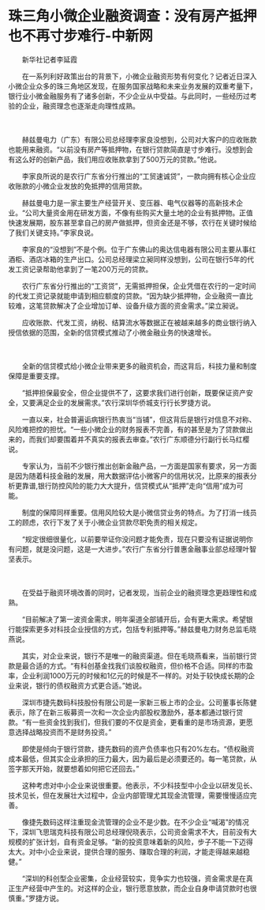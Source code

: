 # 珠三角小微企业融资调查：没有房产抵押也不再寸步难行-中新网

　　新华社记者李延霞

　　在一系列利好政策出台的背景下，小微企业融资形势有何变化？记者近日深入小微企业众多的珠三角地区发现，在服务国家战略和未来业务发展的双重考量下，银行业小微金融服务有了诸多创新，不少企业从中受益。与此同时，一些经历过考验的企业，融资理念也逐渐走向理性成熟。

　　

　　赫兹曼电力（广东）有限公司总经理李家良没想到，公司对大客户的应收账款也能用来融资。“以前没有房产等抵押物，在银行贷款简直是寸步难行。没想到会有这么好的创新产品，我们用应收账款拿到了500万元的贷款。”他说。

　　李家良所说的是农行广东省分行推出的“工贸速诚贷”，一款向拥有核心企业应收账款的小微企业发放的免抵押的信用贷款。

　　赫兹曼电力是一家主要生产经营开关、变压器、电气仪器等的高新技术企业。“公司大量资金用在研发方面，不像有些购买大量土地的企业有抵押物。正值快速发展期，股东甚至拿自己的房产做抵押，但资金还是不够，农行在关键时候给了我们关键支持。”李家良说。

　　李家良的“没想到”不是个例。位于广东佛山的奥达信电器有限公司主要从事红酒柜、酒店冰箱的生产出口。公司总经理梁立昶同样没想到，公司在银行5年的代发工资记录帮助他拿到了一笔200万元的贷款。

　　农行广东省分行推出的“工资贷”，无需抵押担保，企业凭借在农行的一定时间的代发工资记录就能申请到相应额度的贷款。“因为缺少抵押物，企业融资一直比较难，这笔贷款解决了企业增加订单、设备升级方面的资金需求。”梁立昶说。

　　应收账款、代发工资，纳税、结算流水等数据正在被越来越多的商业银行纳入授信依据的范围，全新的信贷模式推动了小微金融业务的快速增长。

　　

　　全新的信贷模式给小微企业带来更多的融资机会，而这背后，科技力量和制度保障是重要支撑。

　　“抵押担保最安全，但企业提供不了，这要求我们进行创新，既要保证资产安全，又要满足企业的发展需求。”农行深圳华侨城支行行长罗捷方说。

　　一直以来，社会普遍诟病银行热衷当“当铺”，但这背后是银行对信息不对称、风险难把控的担忧。“一些小微企业的财务报表不完善，有的甚至是为了贷款做出来的，而我们却要围着并不真实的报表去审查。”农行广东顺德分行副行长马红樱说。

　　专家认为，当前不少银行推出创新金融产品，一方面是国家有要求，另一方面是因为随着科技金融的发展，用大数据评估小微客户的信用状况，比原来的报表分析更靠谱,银行防控风险的能力大大提升，信贷模式从“抵押”走向“信用”成为可能。

　　制度的保障同样重要。信用风险较大是小微信贷业务的特点。为了打消一线员工的顾虑，农行下发了关于小微企业贷款尽职免责的相关规定。

　　“规定很细很量化，以前要举证你没问题才能免责，现在只要没有证据说明你有问题，就是没问题，这是一大进步。”农行广东省分行普惠金融事业部总经理叶智坚表示。

　　

　　在受益于融资环境改善的同时，记者发现，当前企业的融资理念更趋理性和成熟。

　　“目前解决了第一波资金需求，明年渠道全部铺开后，会有更大需求。希望银行能探索更多对科技企业授信的方式，包括专利抵押等。”赫兹曼电力财务总监毛晓燕说。

　　其实，对企业来说，银行不是唯一的融资渠道。但在毛晓燕看来，当前银行贷款是最合适的方式。“有科创基金找我们谈股权融资，但价格不合适。同样的市盈率，企业利润1000万元的时候和1亿元的时候是不一样的。对处于较快成长期的企业来说，银行的债权融资方式更合适。”她说。

　　深圳市捷先数码科技股份有限公司是一家新三板上市的企业。公司董事长陈健表示，除了在新三板募资一次和一次企业内部股权激励外，基本都通过银行贷款。“有一些资金找到我们，但我们要的不仅是资金，更看重的是市场资源，更愿意选择战略投资而不是财务投资。”

　　即使是倾向于银行贷款，捷先数码的资产负债率也只有20%左右。“债权融资成本最低，但其实企业承担的压力最大，因为最后是必须要还的。每一笔贷款，从签字那天开始，就要想着如何把它还回去。”

　　这种考虑对中小企业来说很重要。他表示，不少科技型中小企业以研发见长、技术见长，但在发展壮大过程中，企业内部管理尤其现金流管理，需要慢慢适应完善。

　　像捷先数码这样注重现金流管理的企业不是少数。在不少企业“喊渴”的情况下，深圳飞思瑞克科技有限公司总经理倪晓表示，公司资金需求不大，目前没有大规模的扩张计划，自有资金足够。“新的投资意味着新的风险，步子不能一下迈得太大。对中小企业来说，提供合理的服务、赚取合理的利润，才能走得越来越稳健。”

　　“深圳的科创型企业密集，企业经营较实，竞争实力也较强，资金需求是在真正生产经营中产生的。对这样的企业，银行愿意放款，而企业自身申请贷款时也很慎重。”罗捷方说。
